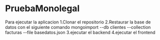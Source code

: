 # PruebaMonolegal

Para ejecutar la aplicacion
1.Clonar el repositorio
2.Restaurar la base de datos con el siguiente comando
    mongoimport --db clientes --collection facturas --file basedatos.json
3.ejecutar el backend
4.ejecutar el frontend
